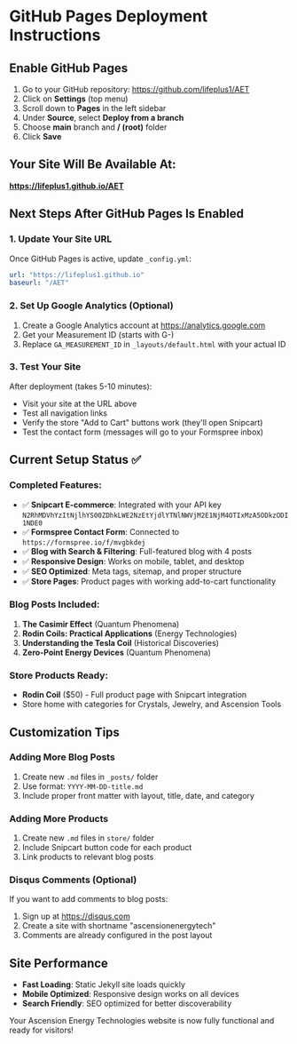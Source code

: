 # GitHub Pages Deployment Instructions

## Enable GitHub Pages

1. Go to your GitHub repository: https://github.com/lifeplus1/AET
2. Click on **Settings** (top menu)
3. Scroll down to **Pages** in the left sidebar
4. Under **Source**, select **Deploy from a branch**
5. Choose **main** branch and **/ (root)** folder
6. Click **Save**

## Your Site Will Be Available At:
**https://lifeplus1.github.io/AET**

## Next Steps After GitHub Pages Is Enabled

### 1. Update Your Site URL
Once GitHub Pages is active, update `_config.yml`:
```yaml
url: "https://lifeplus1.github.io"
baseurl: "/AET"
```

### 2. Set Up Google Analytics (Optional)
1. Create a Google Analytics account at https://analytics.google.com
2. Get your Measurement ID (starts with G-)
3. Replace `GA_MEASUREMENT_ID` in `_layouts/default.html` with your actual ID

### 3. Test Your Site
After deployment (takes 5-10 minutes):
- Visit your site at the URL above
- Test all navigation links
- Verify the store "Add to Cart" buttons work (they'll open Snipcart)
- Test the contact form (messages will go to your Formspree inbox)

## Current Setup Status ✅

### Completed Features:
- ✅ **Snipcart E-commerce**: Integrated with your API key `N2RhMDVhYzItNjlhYS00ZDhkLWE2NzEtYjdlYTNlNWVjM2E1NjM4OTIxMzA5ODkzODI1NDE0`
- ✅ **Formspree Contact Form**: Connected to `https://formspree.io/f/mvgbkdej`
- ✅ **Blog with Search & Filtering**: Full-featured blog with 4 posts
- ✅ **Responsive Design**: Works on mobile, tablet, and desktop
- ✅ **SEO Optimized**: Meta tags, sitemap, and proper structure
- ✅ **Store Pages**: Product pages with working add-to-cart functionality

### Blog Posts Included:
1. **The Casimir Effect** (Quantum Phenomena)
2. **Rodin Coils: Practical Applications** (Energy Technologies)
3. **Understanding the Tesla Coil** (Historical Discoveries)
4. **Zero-Point Energy Devices** (Quantum Phenomena)

### Store Products Ready:
- **Rodin Coil** ($50) - Full product page with Snipcart integration
- Store home with categories for Crystals, Jewelry, and Ascension Tools

## Customization Tips

### Adding More Blog Posts
1. Create new `.md` files in `_posts/` folder
2. Use format: `YYYY-MM-DD-title.md`
3. Include proper front matter with layout, title, date, and category

### Adding More Products
1. Create new `.md` files in `store/` folder
2. Include Snipcart button code for each product
3. Link products to relevant blog posts

### Disqus Comments (Optional)
If you want to add comments to blog posts:
1. Sign up at https://disqus.com
2. Create a site with shortname "ascensionenergytech"
3. Comments are already configured in the post layout

## Site Performance
- **Fast Loading**: Static Jekyll site loads quickly
- **Mobile Optimized**: Responsive design works on all devices
- **Search Friendly**: SEO optimized for better discoverability

Your Ascension Energy Technologies website is now fully functional and ready for visitors!
